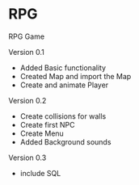 # RPG
RPG Game 

Version 0.1

- Added Basic functionality
- Created Map and import the Map
- Create and animate Player

Version 0.2

- Create collisions for walls
- Create first NPC
- Create Menu 
- Added Background sounds

Version 0.3

- include SQL
